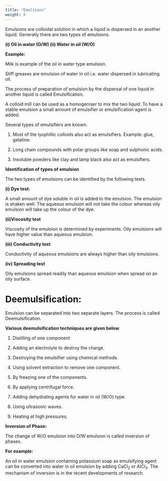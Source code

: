 ```yaml
---
title: "Emulsions"
weight: 6
---
```


Emulsions are colloidal solution in which a liquid is dispersed in an another liquid. Generally there are two types of emulsions.

**(i) Oil in water (O/W) (ii) Water in oil (W/O)**

**Example:**

Milk is example of the oil in water type emulsion.

Stiff greases are emulsion of water in oil i.e. water dispersed in lubricating oil.

The process of preparation of emulsion by the dispersal of one liquid in another liquid is called Emulsification.

A colloid mill can be used as a homogeniser to mix the two liquid. To have a stable emulsion a small amount of emulsifier or emulsification agent is added.

Several types of emulsifiers are known.

1. Most of the lyophillic colloids also act as emulsifiers. Example: glue, gelatine.

2. Long chain compounds with polar groups like soap and sulphonic acids.

3. Insoluble powders like clay and lamp black also act as emulsifiers.

**Identification of types of emulsion**

The two types of emulsions can be identified by the following tests.

**(i) Dye test:**

A small amount of dye soluble in oil is added to the emulsion. The emulsion is shaken well. The aqueous emulsion will not take the colour whereas oily emulsion will take up the colour of the dye.

**(ii)Viscosity test**

Viscosity of the emulsion is determined by experiments. Oily emulsions will have higher value than aqueous emulsion.

**(iii) Conductivity test**

Conductivity of aqueous emulsions are always higher than oily emulsions.

**(iv) Spreading test**

Oily emulsions spread readily than aqueous emulsion when spread on an oily surface.

# Deemulsification:

Emulsion can be separated into two separate layers. The process is called Deemulsification.

**Various deemulsification techniques are given below**

1. Distilling of one component

2. Adding an electrolyte to destroy the charge.

3. Destroying the emulsifier using chemical methods.

4. Using solvent extraction to remove one component.

5. By freezing one of the components.

6. By applying centrifugal force.

7. Adding dehydrating agents for water in oil (W/O) type.

8. Using ultrasonic waves.

9. Heating at high pressures.

**Inversion of Phase:**

The change of W/O emulsion into O/W emulsion is called inversion of phases.

**For example:**

An oil in water emulsion containing potassium soap as emulsifying agent can be converted into water in oil emulsion by adding CaCl<sub>2</sub> or AlCl<sub>3</sub>. The mechanism of inversion is in the recent developments of research.
